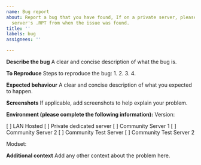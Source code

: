 ```yaml
---
name: Bug report
about: Report a bug that you have found, If on a private server, please provide the
  server's .RPT from when the issue was found.
title: ''
labels: bug
assignees: ''

---
```


**Describe the bug**
A clear and concise description of what the bug is.

**To Reproduce**
Steps to reproduce the bug:
1. 
2. 
3. 
4. 

**Expected behaviour**
A clear and concise description of what you expected to happen.

**Screenshots**
If applicable, add screenshots to help explain your problem.

**Environment (please complete the following information):**
Version: 
    

[ ] LAN Hosted
[ ] Private dedicated server
[ ] Community Server 1
[ ] Community Server 2
[ ] Community Test Server
[ ] Community Test Server 2

Modset:
    

**Additional context**
Add any other context about the problem here.
